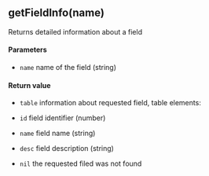 <!-- This file was generated by the script. Do not edit it, any changes will be lost! -->

## getFieldInfo(name)



Returns detailed information about a field


#### Parameters

* `name`  name of the field (string)



#### Return value

* `table` information about requested field, table elements:
 * `id` field identifier (number)
 * `name` field name (string)
 * `desc` field description (string)

* `nil` the requested filed was not found



